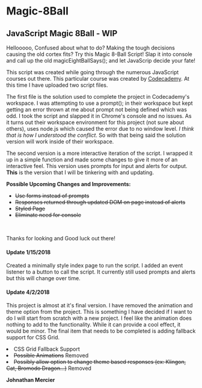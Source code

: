 <h1>Magic-8Ball</h1>
<h2>JavaScript Magic 8Ball - WIP</h2>

<p>Hellooooo, Confused about what to do? Making the tough decisions causing the old cortex fits? Try this Magic 8-Ball Script! Slap it into console and call up the old magicEightBallSays(); and let JavaScrip decide your fate!
  
This script was created while going through the numerous JavaScript courses out there. This particular course was created by <a href="https://www.codecademy.com/" target="_blank">Codecademy</a>. At this time I have uploaded two script files.

The first file is the solution used to complete the project in Codecademy's workspace. I was attempting to use a prompt(); in their workspace but kept getting an error thrown at me about prompt not being defined which was odd. I took the script and slapped it in Chrome's console and no issues. As it turns out their workspace environment for this project (not sure about others), uses node.js which caused the error due to no window level. <em>I think that is how I understood the conflict</em>. So with that being said the solution version will work inside of their workspace.

The second version is a more interactive iteration of the script. I wrapped it up in a simple function and made some changes to give it more of an interactive feel. This version uses prompts for input and alerts for output. <strong>This</strong> is the version that I will be tinkering with and updating.

<strong>Possible Upcoming Changes and Improvements:</strong><br />
<ul>
  <li><del>Use forms instead of prompts</del></li>
  <li><del>Responses returned through updated DOM on page instead of alerts</del></li>
  <li><del>Styled Page</del></li>
  <li><del>Eliminate need for console</del></li>
  </ul>
<br />

Thanks for looking and Good luck out there!</p>

<h4>Update 1/15/2018</h4>

Created a minimally style index page to run the script. I added an event listener to a button to call the script. It currently still used prompts and alerts but this will change over time. 

<h4>Update 4/2/2018</h4>

This project is almost at it's final version. I have removed the animation and theme option from the project. This is something I have decided if I want to do I will start from scratch with a new project. I feel like the animation does nothing to add to the functionality. While it can provide a cool effect, it would be minor. The final item that needs to be completed is adding fallback support for CSS Grid. 

<li>CSS Grid Fallback Support</li>
<li><del>Possible Animations</del> Removed</li>
<li><del>Possibly allow option to change theme based responses (ex: Klingon, Cat, Bromodo Dragon...)</del> Removed</li>

<strong>Johnathan Mercier</strong>


